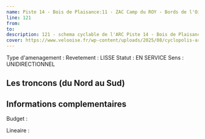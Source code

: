 ```yaml
---
name: Piste 14 - Bois de Plaisance:11 - ZAC Camp du ROY - Bords de l'Oise 
line: 121
from: 
to:  
description: 121 - schema cyclable de l'ARC Piste 14 - Bois de Plaisance:11 - ZAC Camp du ROY - Bords de l'Oise 
cover: https://www.velooise.fr/wp-content/uploads/2025/08/cyclopolis-arc-121.jpg
---
```

Type d'amenagement : 
Revetement : LISSE
Statut : EN SERVICE
Sens : UNIDIRECTIONNEL
## Les troncons (du Nord au Sud)

## Informations complementaires

Budget  : 

Lineaire :

